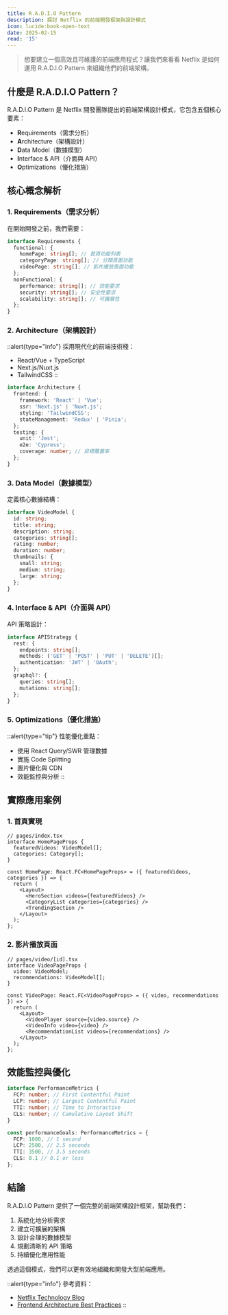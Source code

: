 ```yaml
---
title: R.A.D.I.O Pattern
description: 探討 Netflix 的前端開發框架與設計模式
icon: lucide:book-open-text
date: 2025-02-15
read: '15'
---
```


> 想要建立一個高效且可維護的前端應用程式？讓我們來看看 Netflix 是如何運用 R.A.D.I.O Pattern 來組織他們的前端架構。

## 什麼是 R.A.D.I.O Pattern？

R.A.D.I.O Pattern 是 Netflix 開發團隊提出的前端架構設計模式，它包含五個核心要素：

- **R**equirements（需求分析）
- **A**rchitecture（架構設計）
- **D**ata Model（數據模型）
- **I**nterface & API（介面與 API）
- **O**ptimizations（優化措施）

## 核心概念解析

### 1. Requirements（需求分析）

在開始開發之前，我們需要：

```typescript
interface Requirements {
  functional: {
    homePage: string[]; // 首頁功能列表
    categoryPage: string[]; // 分類頁面功能
    videoPage: string[]; // 影片播放頁面功能
  };
  nonFunctional: {
    performance: string[]; // 效能要求
    security: string[]; // 安全性要求
    scalability: string[]; // 可擴展性
  };
}
```

### 2. Architecture（架構設計）

::alert{type="info"}
採用現代化的前端技術棧：
- React/Vue + TypeScript
- Next.js/Nuxt.js
- TailwindCSS
::

```typescript
interface Architecture {
  frontend: {
    framework: 'React' | 'Vue';
    ssr: 'Next.js' | 'Nuxt.js';
    styling: 'TailwindCSS';
    stateManagement: 'Redux' | 'Pinia';
  };
  testing: {
    unit: 'Jest';
    e2e: 'Cypress';
    coverage: number; // 目標覆蓋率
  };
}
```

### 3. Data Model（數據模型）

定義核心數據結構：

```typescript
interface VideoModel {
  id: string;
  title: string;
  description: string;
  categories: string[];
  rating: number;
  duration: number;
  thumbnails: {
    small: string;
    medium: string;
    large: string;
  };
}
```

### 4. Interface & API（介面與 API）

API 策略設計：

```typescript
interface APIStrategy {
  rest: {
    endpoints: string[];
    methods: ('GET' | 'POST' | 'PUT' | 'DELETE')[];
    authentication: 'JWT' | 'OAuth';
  };
  graphql?: {
    queries: string[];
    mutations: string[];
  };
}
```

### 5. Optimizations（優化措施）

::alert{type="tip"}
性能優化重點：

- 使用 React Query/SWR 管理數據
- 實施 Code Splitting
- 圖片優化與 CDN
- 效能監控與分析
::

## 實際應用案例

### 1. 首頁實現

```tsx
// pages/index.tsx
interface HomePageProps {
  featuredVideos: VideoModel[];
  categories: Category[];
}

const HomePage: React.FC<HomePageProps> = ({ featuredVideos, categories }) => {
  return (
    <Layout>
      <HeroSection videos={featuredVideos} />
      <CategoryList categories={categories} />
      <TrendingSection />
    </Layout>
  );
};
```

### 2. 影片播放頁面

```tsx
// pages/video/[id].tsx
interface VideoPageProps {
  video: VideoModel;
  recommendations: VideoModel[];
}

const VideoPage: React.FC<VideoPageProps> = ({ video, recommendations }) => {
  return (
    <Layout>
      <VideoPlayer source={video.source} />
      <VideoInfo video={video} />
      <RecommendationList videos={recommendations} />
    </Layout>
  );
};
```

## 效能監控與優化

```typescript
interface PerformanceMetrics {
  FCP: number; // First Contentful Paint
  LCP: number; // Largest Contentful Paint
  TTI: number; // Time to Interactive
  CLS: number; // Cumulative Layout Shift
}

const performanceGoals: PerformanceMetrics = {
  FCP: 1000, // 1 second
  LCP: 2500, // 2.5 seconds
  TTI: 3500, // 3.5 seconds
  CLS: 0.1 // 0.1 or less
};
```

## 結論

R.A.D.I.O Pattern 提供了一個完整的前端架構設計框架，幫助我們：

1. 系統化地分析需求
2. 建立可擴展的架構
3. 設計合理的數據模型
4. 規劃清晰的 API 策略
5. 持續優化應用性能

透過這個模式，我們可以更有效地組織和開發大型前端應用。

::alert{type="info"}
參考資料：
- [Netflix Technology Blog](https://netflixtechblog.com/)
- [Frontend Architecture Best Practices](https://frontend-architecture.com/)
::
